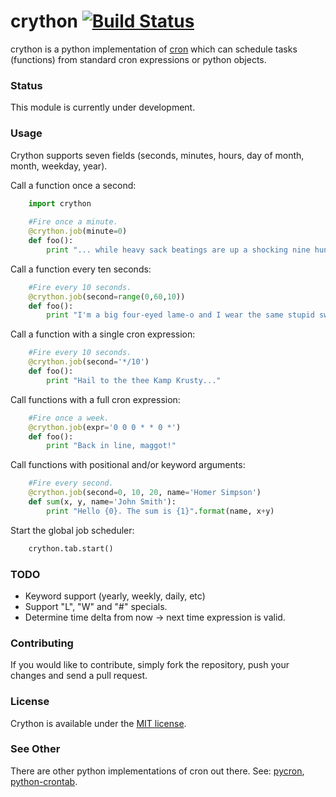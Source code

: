 # crython [![Build Status](https://travis-ci.org/ahawker/crython.png)](https://travis-ci.org/ahawker/crython)
crython is a python implementation of [cron](http://en.wikipedia.org/wiki/Cron) which can schedule tasks (functions) from standard cron expressions or python objects.

### Status
This module is currently under development.

### Usage
Crython supports seven fields (seconds, minutes, hours, day of month, month, weekday, year).

Call a function once a second:  
```python
    import crython
    
    #Fire once a minute.
    @crython.job(minute=0)
    def foo():
        print "... while heavy sack beatings are up a shocking nine hundred percent?"
```
        
Call a function every ten seconds:  
```python
    #Fire every 10 seconds.
    @crython.job(second=range(0,60,10))
    def foo():
        print "I'm a big four-eyed lame-o and I wear the same stupid sweater every day."
```

Call a function with a single cron expression:
```python
    #Fire every 10 seconds.
    @crython.job(second='*/10')
    def foo():
        print "Hail to the thee Kamp Krusty..."
```
        
Call functions with a full cron expression:  
```python
    #Fire once a week.
    @crython.job(expr='0 0 0 * * 0 *')
    def foo():
        print "Back in line, maggot!"
```

Call functions with positional and/or keyword arguments:  
```python
    #Fire every second.
    @crython.job(second=0, 10, 20, name='Homer Simpson')
    def sum(x, y, name='John Smith'):
        print "Hello {0}. The sum is {1}".format(name, x+y)
```

Start the global job scheduler:  
```python
    crython.tab.start()
```

### TODO
- Keyword support (yearly, weekly, daily, etc)
- Support "L", "W" and "#" specials.
- Determine time delta from now -> next time expression is valid.

### Contributing
If you would like to contribute, simply fork the repository, push your changes and send a pull request.

### License
Crython is available under the [MIT license](https://github.com/ahawker/crython/blob/master/license.md).

### See Other
There are other python implementations of cron out there.
See: [pycron](http://www.kalab.com/freeware/pycron/pycron.htm), [python-crontab](http://pypi.python.org/pypi/python-crontab/).
